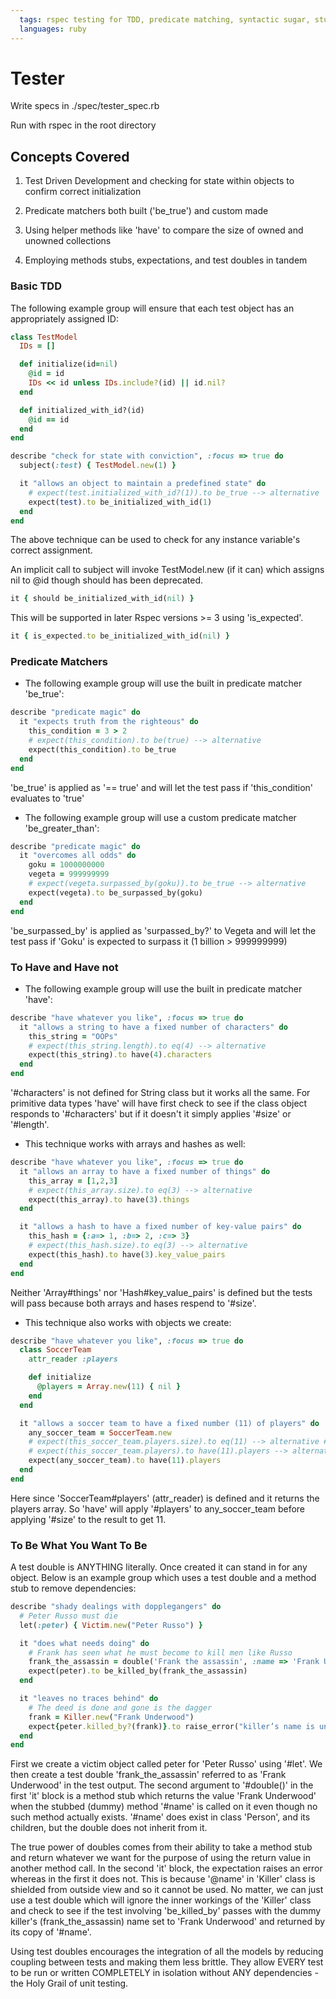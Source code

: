 ```yaml
---
  tags: rspec testing for TDD, predicate matching, syntactic sugar, stubs and doubles
  languages: ruby
---
```


# Tester 

Write specs in ./spec/tester_spec.rb

Run with rspec in the root directory

## Concepts Covered

1. Test Driven Development and checking for state within objects to confirm correct initialization

2. Predicate matchers both built ('be_true') and custom made

3. Using helper methods like 'have' to compare the size of owned and unowned collections

4. Employing methods stubs, expectations, and test doubles in tandem

### Basic TDD

The following example group will ensure that each test object has an appropriately assigned ID:

```ruby
class TestModel
  IDs = []

  def initialize(id=nil)
    @id = id
    IDs << id unless IDs.include?(id) || id.nil?
  end

  def initialized_with_id?(id)
    @id == id
  end
end

describe "check for state with conviction", :focus => true do
  subject(:test) { TestModel.new(1) }

  it "allows an object to maintain a predefined state" do
    # expect(test.initialized_with_id?(1)).to be_true --> alternative
    expect(test).to be_initialized_with_id(1)
  end
end
```
The above technique can be used to check for any instance variable's correct assignment. 

An implicit call to subject will invoke TestModel.new (if it can) which assigns nil to @id though should has been deprecated.
```ruby
it { should be_initialized_with_id(nil) } 
```

This will be supported in later Rspec versions >= 3 using 'is_expected'.
```ruby
it { is_expected.to be_initialized_with_id(nil) }
```

### Predicate Matchers

- The following example group will use the built in predicate matcher 'be_true':

```ruby
describe "predicate magic" do  
  it "expects truth from the righteous" do
    this_condition = 3 > 2
    # expect(this_condition).to be(true) --> alternative
    expect(this_condition).to be_true
  end
end
```
'be_true' is applied as '== true' and will let the test pass if 'this_condition' evaluates to 'true'

- The following example group will use a custom predicate matcher 'be_greater_than':

```ruby
describe "predicate magic" do  
  it "overcomes all odds" do
    goku = 1000000000
    vegeta = 999999999
    # expect(vegeta.surpassed_by(goku)).to be_true --> alternative
    expect(vegeta).to be_surpassed_by(goku)
  end
end
```
'be_surpassed_by' is applied as 'surpassed_by?' to Vegeta and will let the test pass if 'Goku' is expected to surpass it (1 billion > 999999999)

### To Have and Have not

- The following example group will use the built in predicate matcher 'have':

```ruby
describe "have whatever you like", :focus => true do
  it "allows a string to have a fixed number of characters" do
    this_string = "OOPs"
    # expect(this_string.length).to eq(4) --> alternative
    expect(this_string).to have(4).characters
  end
end
```
'#characters' is not defined for String class but it works all the same. For primitive data types 'have' will have first check to see if the class object responds to '#characters' but if it doesn't it simply applies '#size' or '#length'. 

- This technique works with arrays and hashes as well:

```ruby
describe "have whatever you like", :focus => true do
  it "allows an array to have a fixed number of things" do
    this_array = [1,2,3]
    # expect(this_array.size).to eq(3) --> alternative
    expect(this_array).to have(3).things
  end

  it "allows a hash to have a fixed number of key-value pairs" do
    this_hash = {:a=> 1, :b=> 2, :c=> 3}
    # expect(this_hash.size).to eq(3) --> alternative
    expect(this_hash).to have(3).key_value_pairs
  end
end
```
Neither 'Array#things' nor 'Hash#key_value_pairs' is defined but the tests will pass because both arrays and hases respend to '#size'.

- This technique also works with objects we create:

```ruby
describe "have whatever you like", :focus => true do
  class SoccerTeam
    attr_reader :players

    def initialize
      @players = Array.new(11) { nil }
    end
  end

  it "allows a soccer team to have a fixed number (11) of players" do
    any_soccer_team = SoccerTeam.new
    # expect(this_soccer_team.players.size).to eq(11) --> alternative # 1 - original formulation
    # expect(this_soccer_team.players).to have(11).players --> alternative # 2 - default have formulation
    expect(any_soccer_team).to have(11).players
  end
end
```
Here since 'SoccerTeam#players' (attr_reader) is defined and it returns the players array. So 'have' will apply '#players' to any_soccer_team before applying '#size' to the result to get 11.

### To Be What You Want To Be

A test double is ANYTHING literally. Once created it can stand in for any object. Below is an example group which uses a test double and a method stub to remove dependencies:

```ruby
describe "shady dealings with dopplegangers" do
  # Peter Russo must die
  let(:peter) { Victim.new("Peter Russo") }

  it "does what needs doing" do
    # Frank has seen what he must become to kill men like Russo
    frank_the_assassin = double('Frank the assassin', :name => 'Frank Underwood')
    expect(peter).to be_killed_by(frank_the_assassin)
  end

  it "leaves no traces behind" do
    # The deed is done and gone is the dagger
    frank = Killer.new("Frank Underwood")
    expect{peter.killed_by?(frank)}.to raise_error("killer’s name is unknown")
  end
end
```
First we create a victim object called peter for 'Peter Russo' using '#let'. We then create a test double 'frank_the_assassin' referred to as 'Frank Underwood' in the test output. The second argument to '#double()' in the first 'it' block is a method stub which returns the value 'Frank Underwood' when the stubbed (dummy) method '#name' is called on it even though no such method actually exists. '#name' does exist in class 'Person', and its children, but the double does not inherit from it.

The true power of doubles comes from their ability to take a method stub and return whatever we want for the purpose of using the return value in another method call. In the second 'it' block, the expectation raises an error whereas in the first it does not. This is because '@name' in 'Killer' class is shielded from outside view and so it cannot be used. No matter, we can just use a test double which will ignore the inner workings of the 'Killer' class and check to see if the test involving 'be_killed_by' passes with the dummy killer's (frank_the_assassin) name set to 'Frank Underwood' and returned by its copy of '#name'.

Using test doubles encourages the integration of all the models by reducing coupling between tests and making them less brittle. They allow EVERY test to be run or written COMPLETELY in isolation without ANY dependencies - the Holy Grail of unit testing.









  